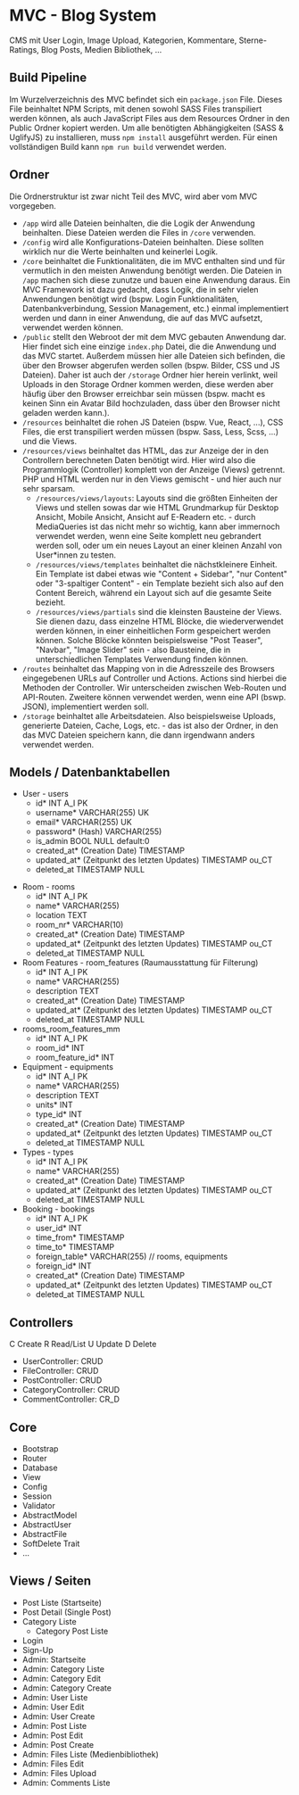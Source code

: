 # MVC - Blog System

CMS mit User Login, Image Upload, Kategorien, Kommentare, Sterne-Ratings, Blog Posts, Medien Bibliothek, ...

## Build Pipeline

Im Wurzelverzeichnis des MVC befindet sich ein `package.json` File. Dieses File beinhaltet NPM Scripts, mit denen sowohl
SASS Files transpiliert werden können, als auch JavaScript Files aus dem Resources Ordner in den Public Ordner
kopiert werden.
Um alle benötigten Abhängigkeiten (SASS & UglifyJS) zu installieren, muss `npm install` ausgeführt werden. Für einen vollständigen
Build kann `npm run build` verwendet werden.

## Ordner

Die Ordnerstruktur ist zwar nicht Teil des MVC, wird aber vom MVC vorgegeben.

+ `/app` wird alle Dateien beinhalten, die die Logik der Anwendung beinhalten. Diese Dateien werden die Files in `/core` verwenden.
+ `/config` wird alle Konfigurations-Dateien beinhalten. Diese sollten wirklich nur die Werte beinhalten und keinerlei Logik.
+ `/core` beinhaltet die Funktionalitäten, die im MVC enthalten sind und für vermutlich in den meisten Anwendung benötigt werden. Die Dateien in `/app` machen sich diese zunutze und bauen eine Anwendung daraus. Ein MVC Framework ist dazu gedacht, dass Logik, die in sehr vielen Anwendungen benötigt wird (bspw. Login Funktionalitäten, Datenbankverbindung, Session Management, etc.) einmal implementiert werden und dann in einer Anwendung, die auf das MVC aufsetzt, verwendet werden können.
+ `/public` stellt den Webroot der mit dem MVC gebauten Anwendung dar. Hier findet sich eine einzige `index.php` Datei, die die Anwendung und das MVC startet. Außerdem müssen hier alle Dateien sich befinden, die über den Browser abgerufen werden sollen (bspw. Bilder, CSS und JS Dateien). Daher ist auch der `/storage` Ordner hier herein verlinkt, weil Uploads in den Storage Ordner kommen werden, diese werden aber häufig über den Browser erreichbar sein müssen (bspw. macht es keinen Sinn ein Avatar Bild hochzuladen, dass über den Browser nicht geladen werden kann.).
+ `/resources` beinhaltet die rohen JS Dateien (bspw. Vue, React, ...), CSS Files, die erst transpiliert werden müssen (bspw. Sass, Less, Scss, ...) und die Views.
+ `/resources/views` beinhaltet das HTML, das zur Anzeige der in den Controllern berechneten Daten benötigt wird. Hier wird also die Programmlogik (Controller) komplett von der Anzeige (Views) getrennt. PHP und HTML werden nur in den Views gemischt - und hier auch nur sehr sparsam.
    + `/resources/views/layouts`: Layouts sind die größten Einheiten der Views und stellen sowas dar wie HTML Grundmarkup für Desktop Ansicht, Mobile Ansicht, Ansicht auf E-Readern etc. - durch MediaQueries ist das nicht mehr so wichtig, kann aber immernoch verwendet werden, wenn eine Seite komplett neu gebrandert werden soll, oder um ein neues Layout an einer kleinen Anzahl von User*innen zu testen.
    + `/resources/views/templates` beinhaltet die nächstkleinere Einheit. Ein Template ist dabei etwas wie "Content + Sidebar", "nur Content" oder "3-spaltiger Content" - ein Template bezieht sich also auf den Content Bereich, während ein Layout sich auf die gesamte Seite bezieht.
    + `/resources/views/partials` sind die kleinsten Bausteine der Views. Sie dienen dazu, dass einzelne HTML Blöcke, die wiederverwendet werden können, in einer einheitlichen Form gespeichert werden können. Solche Blöcke könnten beispielsweise "Post Teaser", "Navbar", "Image Slider" sein - also Bausteine, die in unterschiedlichen Templates Verwendung finden können.
+ `/routes` beinhaltet das Mapping von in die Adresszeile des Browsers eingegebenen URLs auf Controller und Actions. Actions sind hierbei die Methoden der Controller. Wir unterscheiden zwischen Web-Routen und API-Routen. Zweitere können verwendet werden, wenn eine API (bswp. JSON), implementiert werden soll.
+ `/storage` beinhaltet alle Arbeitsdateien. Also beispielsweise Uploads, generierte Dateien, Cache, Logs, etc. - das ist also der Ordner, in den das MVC Dateien speichern kann, die dann irgendwann anders verwendet werden.

## Models / Datenbanktabellen

+ User - users
  + id* INT A_I PK
  + username* VARCHAR(255) UK
  + email* VARCHAR(255) UK
  + password* (Hash) VARCHAR(255)
  + is_admin BOOL NULL default:0
  + created_at* (Creation Date) TIMESTAMP
  + updated_at* (Zeitpunkt des letzten Updates) TIMESTAMP ou_CT
  + deleted_at TIMESTAMP NULL
- Room - rooms
  + id* INT A_I PK
  + name* VARCHAR(255)
  + location TEXT
  + room_nr* VARCHAR(10)
  + created_at* (Creation Date) TIMESTAMP
  + updated_at* (Zeitpunkt des letzten Updates) TIMESTAMP ou_CT
  + deleted_at TIMESTAMP NULL
- Room Features - room_features (Raumausstattung für Filterung)
  + id* INT A_I PK
  + name* VARCHAR(255)
  + description TEXT
  + created_at* (Creation Date) TIMESTAMP
  + updated_at* (Zeitpunkt des letzten Updates) TIMESTAMP ou_CT
  + deleted_at TIMESTAMP NULL
- rooms_room_features_mm
  + id* INT A_I PK
  + room_id* INT
  + room_feature_id* INT
- Equipment - equipments
  + id* INT A_I PK
  + name* VARCHAR(255)
  + description TEXT
  + units* INT
  + type_id* INT
  + created_at* (Creation Date) TIMESTAMP
  + updated_at* (Zeitpunkt des letzten Updates) TIMESTAMP ou_CT
  + deleted_at TIMESTAMP NULL
- Types - types
  + id* INT A_I PK
  + name* VARCHAR(255)
  + created_at* (Creation Date) TIMESTAMP
  + updated_at* (Zeitpunkt des letzten Updates) TIMESTAMP ou_CT
  + deleted_at TIMESTAMP NULL
- Booking - bookings
  + id* INT A_I PK
  + user_id* INT
  + time_from* TIMESTAMP
  + time_to* TIMESTAMP
  + foreign_table* VARCHAR(255) // rooms, equipments
  + foreign_id* INT
  + created_at* (Creation Date) TIMESTAMP
  + updated_at* (Zeitpunkt des letzten Updates) TIMESTAMP ou_CT
  + deleted_at TIMESTAMP NULL

## Controllers

C Create
R Read/List
U Update
D Delete

+ UserController: CRUD
+ FileController: CRUD
+ PostController: CRUD
+ CategoryController: CRUD
+ CommentController: CR_D

## Core

+ Bootstrap
+ Router
+ Database
+ View
+ Config
+ Session
+ Validator
+ AbstractModel
+ AbstractUser
+ AbstractFile
+ SoftDelete Trait
+ ...

## Views / Seiten

+ Post Liste (Startseite)
+ Post Detail (Single Post)
+ Category Liste
    + Category Post Liste
+ Login
+ Sign-Up
+ Admin: Startseite
+ Admin: Category Liste
+ Admin: Category Edit
+ Admin: Category Create
+ Admin: User Liste
+ Admin: User Edit
+ Admin: User Create
+ Admin: Post Liste
+ Admin: Post Edit
+ Admin: Post Create
+ Admin: Files Liste (Medienbibliothek)
+ Admin: Files Edit
+ Admin: Files Upload
+ Admin: Comments Liste
